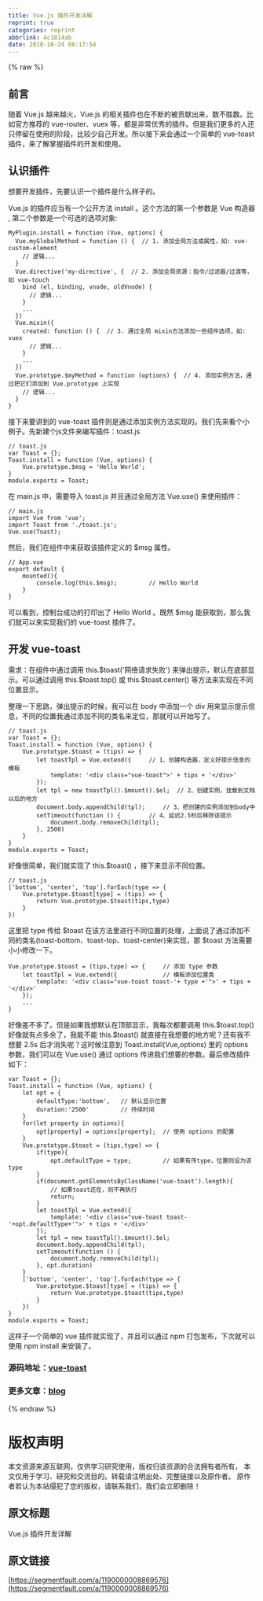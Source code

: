 ```yaml
---
title: Vue.js 插件开发详解
reprint: true
categories: reprint
abbrlink: 4c1814ab
date: 2018-10-24 08:17:54
---
```


{% raw %}

                    
<h2 id="articleHeader0">&#x524D;&#x8A00;</h2>
<p>&#x968F;&#x7740; Vue.js &#x8D8A;&#x6765;&#x8D8A;&#x706B;&#xFF0C;Vue.js &#x7684;&#x76F8;&#x5173;&#x63D2;&#x4EF6;&#x4E5F;&#x5728;&#x4E0D;&#x65AD;&#x7684;&#x88AB;&#x8D21;&#x732E;&#x51FA;&#x6765;&#xFF0C;&#x6570;&#x4E0D;&#x80DC;&#x6570;&#x3002;&#x6BD4;&#x5982;&#x5B98;&#x65B9;&#x63A8;&#x8350;&#x7684; vue-router&#x3001;vuex &#x7B49;&#xFF0C;&#x90FD;&#x662F;&#x975E;&#x5E38;&#x4F18;&#x79C0;&#x7684;&#x63D2;&#x4EF6;&#x3002;&#x4F46;&#x662F;&#x6211;&#x4EEC;&#x66F4;&#x591A;&#x7684;&#x4EBA;&#x8FD8;&#x53EA;&#x505C;&#x7559;&#x5728;&#x4F7F;&#x7528;&#x7684;&#x9636;&#x6BB5;&#xFF0C;&#x6BD4;&#x8F83;&#x5C11;&#x81EA;&#x5DF1;&#x5F00;&#x53D1;&#x3002;&#x6240;&#x4EE5;&#x63A5;&#x4E0B;&#x6765;&#x4F1A;&#x901A;&#x8FC7;&#x4E00;&#x4E2A;&#x7B80;&#x5355;&#x7684; vue-toast &#x63D2;&#x4EF6;&#xFF0C;&#x6765;&#x4E86;&#x89E3;&#x638C;&#x63E1;&#x63D2;&#x4EF6;&#x7684;&#x5F00;&#x53D1;&#x548C;&#x4F7F;&#x7528;&#x3002;</p>
<h2 id="articleHeader1">&#x8BA4;&#x8BC6;&#x63D2;&#x4EF6;</h2>
<p>&#x60F3;&#x8981;&#x5F00;&#x53D1;&#x63D2;&#x4EF6;&#xFF0C;&#x5148;&#x8981;&#x8BA4;&#x8BC6;&#x4E00;&#x4E2A;&#x63D2;&#x4EF6;&#x662F;&#x4EC0;&#x4E48;&#x6837;&#x5B50;&#x7684;&#x3002;</p>
<p>Vue.js &#x7684;&#x63D2;&#x4EF6;&#x5E94;&#x5F53;&#x6709;&#x4E00;&#x4E2A;&#x516C;&#x5F00;&#x65B9;&#x6CD5; install &#x3002;&#x8FD9;&#x4E2A;&#x65B9;&#x6CD5;&#x7684;&#x7B2C;&#x4E00;&#x4E2A;&#x53C2;&#x6570;&#x662F; Vue &#x6784;&#x9020;&#x5668; , &#x7B2C;&#x4E8C;&#x4E2A;&#x53C2;&#x6570;&#x662F;&#x4E00;&#x4E2A;&#x53EF;&#x9009;&#x7684;&#x9009;&#x9879;&#x5BF9;&#x8C61;:</p>
<div class="widget-codetool" style="display:none;">
      <div class="widget-codetool--inner">
      <span class="selectCode code-tool" data-toggle="tooltip" data-placement="top" title="" data-original-title="&#x5168;&#x9009;"></span>
      <span type="button" class="copyCode code-tool" data-toggle="tooltip" data-placement="top" data-clipboard-text="MyPlugin.install = function (Vue, options) {
  Vue.myGlobalMethod = function () {  // 1. &#x6DFB;&#x52A0;&#x5168;&#x5C40;&#x65B9;&#x6CD5;&#x6216;&#x5C5E;&#x6027;&#xFF0C;&#x5982;: vue-custom-element
    // &#x903B;&#x8F91;...
  }
  Vue.directive(&apos;my-directive&apos;, {  // 2. &#x6DFB;&#x52A0;&#x5168;&#x5C40;&#x8D44;&#x6E90;&#xFF1A;&#x6307;&#x4EE4;/&#x8FC7;&#x6EE4;&#x5668;/&#x8FC7;&#x6E21;&#x7B49;&#xFF0C;&#x5982; vue-touch
    bind (el, binding, vnode, oldVnode) {
      // &#x903B;&#x8F91;...
    }
    ...
  })
  Vue.mixin({
    created: function () {  // 3. &#x901A;&#x8FC7;&#x5168;&#x5C40; mixin&#x65B9;&#x6CD5;&#x6DFB;&#x52A0;&#x4E00;&#x4E9B;&#x7EC4;&#x4EF6;&#x9009;&#x9879;&#xFF0C;&#x5982;: vuex
      // &#x903B;&#x8F91;...
    }
    ...
  })
  Vue.prototype.$myMethod = function (options) {  // 4. &#x6DFB;&#x52A0;&#x5B9E;&#x4F8B;&#x65B9;&#x6CD5;&#xFF0C;&#x901A;&#x8FC7;&#x628A;&#x5B83;&#x4EEC;&#x6DFB;&#x52A0;&#x5230; Vue.prototype &#x4E0A;&#x5B9E;&#x73B0;
    // &#x903B;&#x8F91;...
  }
}" title="" data-original-title="&#x590D;&#x5236;"></span>
      <span type="button" class="saveToNote code-tool" data-toggle="tooltip" data-placement="top" title="" data-original-title="&#x653E;&#x8FDB;&#x7B14;&#x8BB0;"></span>
      </div>
      </div><pre class="javascript hljs"><code class="JavaScript">MyPlugin.install = <span class="hljs-function"><span class="hljs-keyword">function</span> (<span class="hljs-params">Vue, options</span>) </span>{
  Vue.myGlobalMethod = <span class="hljs-function"><span class="hljs-keyword">function</span> (<span class="hljs-params"></span>) </span>{  <span class="hljs-comment">// 1. &#x6DFB;&#x52A0;&#x5168;&#x5C40;&#x65B9;&#x6CD5;&#x6216;&#x5C5E;&#x6027;&#xFF0C;&#x5982;: vue-custom-element</span>
    <span class="hljs-comment">// &#x903B;&#x8F91;...</span>
  }
  Vue.directive(<span class="hljs-string">&apos;my-directive&apos;</span>, {  <span class="hljs-comment">// 2. &#x6DFB;&#x52A0;&#x5168;&#x5C40;&#x8D44;&#x6E90;&#xFF1A;&#x6307;&#x4EE4;/&#x8FC7;&#x6EE4;&#x5668;/&#x8FC7;&#x6E21;&#x7B49;&#xFF0C;&#x5982; vue-touch</span>
    bind (el, binding, vnode, oldVnode) {
      <span class="hljs-comment">// &#x903B;&#x8F91;...</span>
    }
    ...
  })
  Vue.mixin({
    <span class="hljs-attr">created</span>: <span class="hljs-function"><span class="hljs-keyword">function</span> (<span class="hljs-params"></span>) </span>{  <span class="hljs-comment">// 3. &#x901A;&#x8FC7;&#x5168;&#x5C40; mixin&#x65B9;&#x6CD5;&#x6DFB;&#x52A0;&#x4E00;&#x4E9B;&#x7EC4;&#x4EF6;&#x9009;&#x9879;&#xFF0C;&#x5982;: vuex</span>
      <span class="hljs-comment">// &#x903B;&#x8F91;...</span>
    }
    ...
  })
  Vue.prototype.$myMethod = <span class="hljs-function"><span class="hljs-keyword">function</span> (<span class="hljs-params">options</span>) </span>{  <span class="hljs-comment">// 4. &#x6DFB;&#x52A0;&#x5B9E;&#x4F8B;&#x65B9;&#x6CD5;&#xFF0C;&#x901A;&#x8FC7;&#x628A;&#x5B83;&#x4EEC;&#x6DFB;&#x52A0;&#x5230; Vue.prototype &#x4E0A;&#x5B9E;&#x73B0;</span>
    <span class="hljs-comment">// &#x903B;&#x8F91;...</span>
  }
}</code></pre>
<p>&#x63A5;&#x4E0B;&#x6765;&#x8981;&#x8BB2;&#x5230;&#x7684; vue-toast &#x63D2;&#x4EF6;&#x5219;&#x662F;&#x901A;&#x8FC7;&#x6DFB;&#x52A0;&#x5B9E;&#x4F8B;&#x65B9;&#x6CD5;&#x5B9E;&#x73B0;&#x7684;&#x3002;&#x6211;&#x4EEC;&#x5148;&#x6765;&#x770B;&#x4E2A;&#x5C0F;&#x4F8B;&#x5B50;&#x3002;&#x5148;&#x65B0;&#x5EFA;&#x4E2A;js&#x6587;&#x4EF6;&#x6765;&#x7F16;&#x5199;&#x63D2;&#x4EF6;&#xFF1A;toast.js</p>
<div class="widget-codetool" style="display:none;">
      <div class="widget-codetool--inner">
      <span class="selectCode code-tool" data-toggle="tooltip" data-placement="top" title="" data-original-title="&#x5168;&#x9009;"></span>
      <span type="button" class="copyCode code-tool" data-toggle="tooltip" data-placement="top" data-clipboard-text="// toast.js
var Toast = {};
Toast.install = function (Vue, options) {
    Vue.prototype.$msg = &apos;Hello World&apos;;
}
module.exports = Toast;" title="" data-original-title="&#x590D;&#x5236;"></span>
      <span type="button" class="saveToNote code-tool" data-toggle="tooltip" data-placement="top" title="" data-original-title="&#x653E;&#x8FDB;&#x7B14;&#x8BB0;"></span>
      </div>
      </div><pre class="javascript hljs"><code class="javascript"><span class="hljs-comment">// toast.js</span>
<span class="hljs-keyword">var</span> Toast = {};
Toast.install = <span class="hljs-function"><span class="hljs-keyword">function</span> (<span class="hljs-params">Vue, options</span>) </span>{
    Vue.prototype.$msg = <span class="hljs-string">&apos;Hello World&apos;</span>;
}
<span class="hljs-built_in">module</span>.exports = Toast;</code></pre>
<p>&#x5728; main.js &#x4E2D;&#xFF0C;&#x9700;&#x8981;&#x5BFC;&#x5165; toast.js &#x5E76;&#x4E14;&#x901A;&#x8FC7;&#x5168;&#x5C40;&#x65B9;&#x6CD5; Vue.use() &#x6765;&#x4F7F;&#x7528;&#x63D2;&#x4EF6;&#xFF1A;</p>
<div class="widget-codetool" style="display:none;">
      <div class="widget-codetool--inner">
      <span class="selectCode code-tool" data-toggle="tooltip" data-placement="top" title="" data-original-title="&#x5168;&#x9009;"></span>
      <span type="button" class="copyCode code-tool" data-toggle="tooltip" data-placement="top" data-clipboard-text="// main.js
import Vue from &apos;vue&apos;;
import Toast from &apos;./toast.js&apos;;
Vue.use(Toast);" title="" data-original-title="&#x590D;&#x5236;"></span>
      <span type="button" class="saveToNote code-tool" data-toggle="tooltip" data-placement="top" title="" data-original-title="&#x653E;&#x8FDB;&#x7B14;&#x8BB0;"></span>
      </div>
      </div><pre class="javascript hljs"><code class="javascript"><span class="hljs-comment">// main.js</span>
<span class="hljs-keyword">import</span> Vue <span class="hljs-keyword">from</span> <span class="hljs-string">&apos;vue&apos;</span>;
<span class="hljs-keyword">import</span> Toast <span class="hljs-keyword">from</span> <span class="hljs-string">&apos;./toast.js&apos;</span>;
Vue.use(Toast);</code></pre>
<p>&#x7136;&#x540E;&#xFF0C;&#x6211;&#x4EEC;&#x5728;&#x7EC4;&#x4EF6;&#x4E2D;&#x6765;&#x83B7;&#x53D6;&#x8BE5;&#x63D2;&#x4EF6;&#x5B9A;&#x4E49;&#x7684; $msg &#x5C5E;&#x6027;&#x3002;</p>
<div class="widget-codetool" style="display:none;">
      <div class="widget-codetool--inner">
      <span class="selectCode code-tool" data-toggle="tooltip" data-placement="top" title="" data-original-title="&#x5168;&#x9009;"></span>
      <span type="button" class="copyCode code-tool" data-toggle="tooltip" data-placement="top" data-clipboard-text="// App.vue
export default {
    mounted(){
        console.log(this.$msg);         // Hello World
    }
}" title="" data-original-title="&#x590D;&#x5236;"></span>
      <span type="button" class="saveToNote code-tool" data-toggle="tooltip" data-placement="top" title="" data-original-title="&#x653E;&#x8FDB;&#x7B14;&#x8BB0;"></span>
      </div>
      </div><pre class="javascript hljs"><code class="javascript"><span class="hljs-comment">// App.vue</span>
<span class="hljs-keyword">export</span> <span class="hljs-keyword">default</span> {
    mounted(){
        <span class="hljs-built_in">console</span>.log(<span class="hljs-keyword">this</span>.$msg);         <span class="hljs-comment">// Hello World</span>
    }
}</code></pre>
<p>&#x53EF;&#x4EE5;&#x770B;&#x5230;&#xFF0C;&#x63A7;&#x5236;&#x53F0;&#x6210;&#x529F;&#x7684;&#x6253;&#x5370;&#x51FA;&#x4E86; Hello World &#x3002;&#x65E2;&#x7136; $msg &#x80FD;&#x83B7;&#x53D6;&#x5230;&#xFF0C;&#x90A3;&#x4E48;&#x6211;&#x4EEC;&#x5C31;&#x53EF;&#x4EE5;&#x6765;&#x5B9E;&#x73B0;&#x6211;&#x4EEC;&#x7684; vue-toast &#x63D2;&#x4EF6;&#x4E86;&#x3002;</p>
<h2 id="articleHeader2">&#x5F00;&#x53D1; vue-toast</h2>
<p>&#x9700;&#x6C42;&#xFF1A;&#x5728;&#x7EC4;&#x4EF6;&#x4E2D;&#x901A;&#x8FC7;&#x8C03;&#x7528; this.$toast(&apos;&#x7F51;&#x7EDC;&#x8BF7;&#x6C42;&#x5931;&#x8D25;&apos;) &#x6765;&#x5F39;&#x51FA;&#x63D0;&#x793A;&#xFF0C;&#x9ED8;&#x8BA4;&#x5728;&#x5E95;&#x90E8;&#x663E;&#x793A;&#x3002;&#x53EF;&#x4EE5;&#x901A;&#x8FC7;&#x8C03;&#x7528; this.$toast.top() &#x6216; this.$toast.center() &#x7B49;&#x65B9;&#x6CD5;&#x6765;&#x5B9E;&#x73B0;&#x5728;&#x4E0D;&#x540C;&#x4F4D;&#x7F6E;&#x663E;&#x793A;&#x3002; </p>
<p>&#x6574;&#x7406;&#x4E00;&#x4E0B;&#x601D;&#x8DEF;&#xFF0C;&#x5F39;&#x51FA;&#x63D0;&#x793A;&#x7684;&#x65F6;&#x5019;&#xFF0C;&#x6211;&#x53EF;&#x4EE5;&#x5728; body &#x4E2D;&#x6DFB;&#x52A0;&#x4E00;&#x4E2A; div &#x7528;&#x6765;&#x663E;&#x793A;&#x63D0;&#x793A;&#x4FE1;&#x606F;&#xFF0C;&#x4E0D;&#x540C;&#x7684;&#x4F4D;&#x7F6E;&#x6211;&#x901A;&#x8FC7;&#x6DFB;&#x52A0;&#x4E0D;&#x540C;&#x7684;&#x7C7B;&#x540D;&#x6765;&#x5B9A;&#x4F4D;&#xFF0C;&#x90A3;&#x5C31;&#x53EF;&#x4EE5;&#x5F00;&#x59CB;&#x5199;&#x4E86;&#x3002;</p>
<div class="widget-codetool" style="display:none;">
      <div class="widget-codetool--inner">
      <span class="selectCode code-tool" data-toggle="tooltip" data-placement="top" title="" data-original-title="&#x5168;&#x9009;"></span>
      <span type="button" class="copyCode code-tool" data-toggle="tooltip" data-placement="top" data-clipboard-text="// toast.js
var Toast = {};
Toast.install = function (Vue, options) {
    Vue.prototype.$toast = (tips) =&gt; {
        let toastTpl = Vue.extend({     // 1&#x3001;&#x521B;&#x5EFA;&#x6784;&#x9020;&#x5668;&#xFF0C;&#x5B9A;&#x4E49;&#x597D;&#x63D0;&#x793A;&#x4FE1;&#x606F;&#x7684;&#x6A21;&#x677F;
            template: &apos;&lt;div class=&quot;vue-toast&quot;&gt;&apos; + tips + &apos;&lt;/div&gt;&apos;
        });
        let tpl = new toastTpl().$mount().$el;  // 2&#x3001;&#x521B;&#x5EFA;&#x5B9E;&#x4F8B;&#xFF0C;&#x6302;&#x8F7D;&#x5230;&#x6587;&#x6863;&#x4EE5;&#x540E;&#x7684;&#x5730;&#x65B9;
        document.body.appendChild(tpl);     // 3&#x3001;&#x628A;&#x521B;&#x5EFA;&#x7684;&#x5B9E;&#x4F8B;&#x6DFB;&#x52A0;&#x5230;body&#x4E2D;
        setTimeout(function () {        // 4&#x3001;&#x5EF6;&#x8FDF;2.5&#x79D2;&#x540E;&#x79FB;&#x9664;&#x8BE5;&#x63D0;&#x793A;
            document.body.removeChild(tpl);
        }, 2500)
    }
}
module.exports = Toast;" title="" data-original-title="&#x590D;&#x5236;"></span>
      <span type="button" class="saveToNote code-tool" data-toggle="tooltip" data-placement="top" title="" data-original-title="&#x653E;&#x8FDB;&#x7B14;&#x8BB0;"></span>
      </div>
      </div><pre class="javascript hljs"><code class="javascript"><span class="hljs-comment">// toast.js</span>
<span class="hljs-keyword">var</span> Toast = {};
Toast.install = <span class="hljs-function"><span class="hljs-keyword">function</span> (<span class="hljs-params">Vue, options</span>) </span>{
    Vue.prototype.$toast = <span class="hljs-function">(<span class="hljs-params">tips</span>) =&gt;</span> {
        <span class="hljs-keyword">let</span> toastTpl = Vue.extend({     <span class="hljs-comment">// 1&#x3001;&#x521B;&#x5EFA;&#x6784;&#x9020;&#x5668;&#xFF0C;&#x5B9A;&#x4E49;&#x597D;&#x63D0;&#x793A;&#x4FE1;&#x606F;&#x7684;&#x6A21;&#x677F;</span>
            template: <span class="hljs-string">&apos;&lt;div class=&quot;vue-toast&quot;&gt;&apos;</span> + tips + <span class="hljs-string">&apos;&lt;/div&gt;&apos;</span>
        });
        <span class="hljs-keyword">let</span> tpl = <span class="hljs-keyword">new</span> toastTpl().$mount().$el;  <span class="hljs-comment">// 2&#x3001;&#x521B;&#x5EFA;&#x5B9E;&#x4F8B;&#xFF0C;&#x6302;&#x8F7D;&#x5230;&#x6587;&#x6863;&#x4EE5;&#x540E;&#x7684;&#x5730;&#x65B9;</span>
        <span class="hljs-built_in">document</span>.body.appendChild(tpl);     <span class="hljs-comment">// 3&#x3001;&#x628A;&#x521B;&#x5EFA;&#x7684;&#x5B9E;&#x4F8B;&#x6DFB;&#x52A0;&#x5230;body&#x4E2D;</span>
        setTimeout(<span class="hljs-function"><span class="hljs-keyword">function</span> (<span class="hljs-params"></span>) </span>{        <span class="hljs-comment">// 4&#x3001;&#x5EF6;&#x8FDF;2.5&#x79D2;&#x540E;&#x79FB;&#x9664;&#x8BE5;&#x63D0;&#x793A;</span>
            <span class="hljs-built_in">document</span>.body.removeChild(tpl);
        }, <span class="hljs-number">2500</span>)
    }
}
<span class="hljs-built_in">module</span>.exports = Toast;</code></pre>
<p>&#x597D;&#x50CF;&#x5F88;&#x7B80;&#x5355;&#xFF0C;&#x6211;&#x4EEC;&#x5C31;&#x5B9E;&#x73B0;&#x4E86; this.$toast() &#xFF0C;&#x63A5;&#x4E0B;&#x6765;&#x663E;&#x793A;&#x4E0D;&#x540C;&#x4F4D;&#x7F6E;&#x3002;</p>
<div class="widget-codetool" style="display:none;">
      <div class="widget-codetool--inner">
      <span class="selectCode code-tool" data-toggle="tooltip" data-placement="top" title="" data-original-title="&#x5168;&#x9009;"></span>
      <span type="button" class="copyCode code-tool" data-toggle="tooltip" data-placement="top" data-clipboard-text="// toast.js
[&apos;bottom&apos;, &apos;center&apos;, &apos;top&apos;].forEach(type =&gt; {
    Vue.prototype.$toast[type] = (tips) =&gt; {
        return Vue.prototype.$toast(tips,type)
    }
})" title="" data-original-title="&#x590D;&#x5236;"></span>
      <span type="button" class="saveToNote code-tool" data-toggle="tooltip" data-placement="top" title="" data-original-title="&#x653E;&#x8FDB;&#x7B14;&#x8BB0;"></span>
      </div>
      </div><pre class="javascript hljs"><code class="javascript"><span class="hljs-comment">// toast.js</span>
[<span class="hljs-string">&apos;bottom&apos;</span>, <span class="hljs-string">&apos;center&apos;</span>, <span class="hljs-string">&apos;top&apos;</span>].forEach(<span class="hljs-function"><span class="hljs-params">type</span> =&gt;</span> {
    Vue.prototype.$toast[type] = <span class="hljs-function">(<span class="hljs-params">tips</span>) =&gt;</span> {
        <span class="hljs-keyword">return</span> Vue.prototype.$toast(tips,type)
    }
})</code></pre>
<p>&#x8FD9;&#x91CC;&#x628A; type &#x4F20;&#x7ED9; $toast &#x5728;&#x8BE5;&#x65B9;&#x6CD5;&#x91CC;&#x8FDB;&#x884C;&#x4E0D;&#x540C;&#x4F4D;&#x7F6E;&#x7684;&#x5904;&#x7406;&#xFF0C;&#x4E0A;&#x9762;&#x8BF4;&#x4E86;&#x901A;&#x8FC7;&#x6DFB;&#x52A0;&#x4E0D;&#x540C;&#x7684;&#x7C7B;&#x540D;(toast-bottom&#x3001;toast-top&#x3001;toast-center)&#x6765;&#x5B9E;&#x73B0;&#xFF0C;&#x90A3; $toast &#x65B9;&#x6CD5;&#x9700;&#x8981;&#x5C0F;&#x5C0F;&#x4FEE;&#x6539;&#x4E00;&#x4E0B;&#x3002;</p>
<div class="widget-codetool" style="display:none;">
      <div class="widget-codetool--inner">
      <span class="selectCode code-tool" data-toggle="tooltip" data-placement="top" title="" data-original-title="&#x5168;&#x9009;"></span>
      <span type="button" class="copyCode code-tool" data-toggle="tooltip" data-placement="top" data-clipboard-text="Vue.prototype.$toast = (tips,type) =&gt; {     // &#x6DFB;&#x52A0; type &#x53C2;&#x6570;
    let toastTpl = Vue.extend({             // &#x6A21;&#x677F;&#x6DFB;&#x52A0;&#x4F4D;&#x7F6E;&#x7C7B;
        template: &apos;&lt;div class=&quot;vue-toast toast-&apos;+ type +&apos;&quot;&gt;&apos; + tips + &apos;&lt;/div&gt;&apos;
    });
    ...
}" title="" data-original-title="&#x590D;&#x5236;"></span>
      <span type="button" class="saveToNote code-tool" data-toggle="tooltip" data-placement="top" title="" data-original-title="&#x653E;&#x8FDB;&#x7B14;&#x8BB0;"></span>
      </div>
      </div><pre class="javascript hljs"><code class="javascript">Vue.prototype.$toast = <span class="hljs-function">(<span class="hljs-params">tips,type</span>) =&gt;</span> {     <span class="hljs-comment">// &#x6DFB;&#x52A0; type &#x53C2;&#x6570;</span>
    <span class="hljs-keyword">let</span> toastTpl = Vue.extend({             <span class="hljs-comment">// &#x6A21;&#x677F;&#x6DFB;&#x52A0;&#x4F4D;&#x7F6E;&#x7C7B;</span>
        template: <span class="hljs-string">&apos;&lt;div class=&quot;vue-toast toast-&apos;</span>+ type +<span class="hljs-string">&apos;&quot;&gt;&apos;</span> + tips + <span class="hljs-string">&apos;&lt;/div&gt;&apos;</span>
    });
    ...
}</code></pre>
<p>&#x597D;&#x50CF;&#x5DEE;&#x4E0D;&#x591A;&#x4E86;&#x3002;&#x4F46;&#x662F;&#x5982;&#x679C;&#x6211;&#x60F3;&#x9ED8;&#x8BA4;&#x5728;&#x9876;&#x90E8;&#x663E;&#x793A;&#xFF0C;&#x6211;&#x6BCF;&#x6B21;&#x90FD;&#x8981;&#x8C03;&#x7528; this.$toast.top() &#x597D;&#x50CF;&#x5C31;&#x6709;&#x70B9;&#x591A;&#x4F59;&#x4E86;&#xFF0C;&#x6211;&#x80FD;&#x4E0D;&#x80FD; this.$toast() &#x5C31;&#x76F4;&#x63A5;&#x5728;&#x6211;&#x60F3;&#x8981;&#x7684;&#x5730;&#x65B9;&#x5462;&#xFF1F;&#x8FD8;&#x6709;&#x6211;&#x4E0D;&#x60F3;&#x8981; 2.5s &#x540E;&#x624D;&#x6D88;&#x5931;&#x5462;&#xFF1F;&#x8FD9;&#x65F6;&#x5019;&#x6CE8;&#x610F;&#x5230; Toast.install(Vue,options) &#x91CC;&#x7684; options &#x53C2;&#x6570;&#xFF0C;&#x6211;&#x4EEC;&#x53EF;&#x4EE5;&#x5728; Vue.use() &#x901A;&#x8FC7; options &#x4F20;&#x8FDB;&#x6211;&#x4EEC;&#x60F3;&#x8981;&#x7684;&#x53C2;&#x6570;&#x3002;&#x6700;&#x540E;&#x4FEE;&#x6539;&#x63D2;&#x4EF6;&#x5982;&#x4E0B;&#xFF1A;</p>
<div class="widget-codetool" style="display:none;">
      <div class="widget-codetool--inner">
      <span class="selectCode code-tool" data-toggle="tooltip" data-placement="top" title="" data-original-title="&#x5168;&#x9009;"></span>
      <span type="button" class="copyCode code-tool" data-toggle="tooltip" data-placement="top" data-clipboard-text="var Toast = {};
Toast.install = function (Vue, options) {
    let opt = {
        defaultType:&apos;bottom&apos;,   // &#x9ED8;&#x8BA4;&#x663E;&#x793A;&#x4F4D;&#x7F6E;
        duration:&apos;2500&apos;         // &#x6301;&#x7EED;&#x65F6;&#x95F4;
    }
    for(let property in options){
        opt[property] = options[property];  // &#x4F7F;&#x7528; options &#x7684;&#x914D;&#x7F6E;
    }
    Vue.prototype.$toast = (tips,type) =&gt; {
        if(type){
            opt.defaultType = type;         // &#x5982;&#x679C;&#x6709;&#x4F20;type&#xFF0C;&#x4F4D;&#x7F6E;&#x5219;&#x8BBE;&#x4E3A;&#x8BE5;type
        }
        if(document.getElementsByClassName(&apos;vue-toast&apos;).length){
            // &#x5982;&#x679C;toast&#x8FD8;&#x5728;&#xFF0C;&#x5219;&#x4E0D;&#x518D;&#x6267;&#x884C;
            return;
        }
        let toastTpl = Vue.extend({
            template: &apos;&lt;div class=&quot;vue-toast toast-&apos;+opt.defaultType+&apos;&quot;&gt;&apos; + tips + &apos;&lt;/div&gt;&apos;
        });
        let tpl = new toastTpl().$mount().$el;
        document.body.appendChild(tpl);
        setTimeout(function () {
            document.body.removeChild(tpl);
        }, opt.duration)
    }
    [&apos;bottom&apos;, &apos;center&apos;, &apos;top&apos;].forEach(type =&gt; {
        Vue.prototype.$toast[type] = (tips) =&gt; {
            return Vue.prototype.$toast(tips,type)
        }
    })
}
module.exports = Toast;" title="" data-original-title="&#x590D;&#x5236;"></span>
      <span type="button" class="saveToNote code-tool" data-toggle="tooltip" data-placement="top" title="" data-original-title="&#x653E;&#x8FDB;&#x7B14;&#x8BB0;"></span>
      </div>
      </div><pre class="javascript hljs"><code class="javascript"><span class="hljs-keyword">var</span> Toast = {};
Toast.install = <span class="hljs-function"><span class="hljs-keyword">function</span> (<span class="hljs-params">Vue, options</span>) </span>{
    <span class="hljs-keyword">let</span> opt = {
        <span class="hljs-attr">defaultType</span>:<span class="hljs-string">&apos;bottom&apos;</span>,   <span class="hljs-comment">// &#x9ED8;&#x8BA4;&#x663E;&#x793A;&#x4F4D;&#x7F6E;</span>
        duration:<span class="hljs-string">&apos;2500&apos;</span>         <span class="hljs-comment">// &#x6301;&#x7EED;&#x65F6;&#x95F4;</span>
    }
    <span class="hljs-keyword">for</span>(<span class="hljs-keyword">let</span> property <span class="hljs-keyword">in</span> options){
        opt[property] = options[property];  <span class="hljs-comment">// &#x4F7F;&#x7528; options &#x7684;&#x914D;&#x7F6E;</span>
    }
    Vue.prototype.$toast = <span class="hljs-function">(<span class="hljs-params">tips,type</span>) =&gt;</span> {
        <span class="hljs-keyword">if</span>(type){
            opt.defaultType = type;         <span class="hljs-comment">// &#x5982;&#x679C;&#x6709;&#x4F20;type&#xFF0C;&#x4F4D;&#x7F6E;&#x5219;&#x8BBE;&#x4E3A;&#x8BE5;type</span>
        }
        <span class="hljs-keyword">if</span>(<span class="hljs-built_in">document</span>.getElementsByClassName(<span class="hljs-string">&apos;vue-toast&apos;</span>).length){
            <span class="hljs-comment">// &#x5982;&#x679C;toast&#x8FD8;&#x5728;&#xFF0C;&#x5219;&#x4E0D;&#x518D;&#x6267;&#x884C;</span>
            <span class="hljs-keyword">return</span>;
        }
        <span class="hljs-keyword">let</span> toastTpl = Vue.extend({
            <span class="hljs-attr">template</span>: <span class="hljs-string">&apos;&lt;div class=&quot;vue-toast toast-&apos;</span>+opt.defaultType+<span class="hljs-string">&apos;&quot;&gt;&apos;</span> + tips + <span class="hljs-string">&apos;&lt;/div&gt;&apos;</span>
        });
        <span class="hljs-keyword">let</span> tpl = <span class="hljs-keyword">new</span> toastTpl().$mount().$el;
        <span class="hljs-built_in">document</span>.body.appendChild(tpl);
        setTimeout(<span class="hljs-function"><span class="hljs-keyword">function</span> (<span class="hljs-params"></span>) </span>{
            <span class="hljs-built_in">document</span>.body.removeChild(tpl);
        }, opt.duration)
    }
    [<span class="hljs-string">&apos;bottom&apos;</span>, <span class="hljs-string">&apos;center&apos;</span>, <span class="hljs-string">&apos;top&apos;</span>].forEach(<span class="hljs-function"><span class="hljs-params">type</span> =&gt;</span> {
        Vue.prototype.$toast[type] = <span class="hljs-function">(<span class="hljs-params">tips</span>) =&gt;</span> {
            <span class="hljs-keyword">return</span> Vue.prototype.$toast(tips,type)
        }
    })
}
<span class="hljs-built_in">module</span>.exports = Toast;</code></pre>
<p>&#x8FD9;&#x6837;&#x5B50;&#x4E00;&#x4E2A;&#x7B80;&#x5355;&#x7684; vue &#x63D2;&#x4EF6;&#x5C31;&#x5B9E;&#x73B0;&#x4E86;&#xFF0C;&#x5E76;&#x4E14;&#x53EF;&#x4EE5;&#x901A;&#x8FC7; npm &#x6253;&#x5305;&#x53D1;&#x5E03;&#xFF0C;&#x4E0B;&#x6B21;&#x5C31;&#x53EF;&#x4EE5;&#x4F7F;&#x7528; npm install &#x6765;&#x5B89;&#x88C5;&#x4E86;&#x3002;</p>
<h3 id="articleHeader3">&#x6E90;&#x7801;&#x5730;&#x5740;&#xFF1A;<a href="https://github.com/lin-xin/vue-toast" rel="nofollow noreferrer" target="_blank">vue-toast</a>
</h3>
<h3 id="articleHeader4">&#x66F4;&#x591A;&#x6587;&#x7AE0;&#xFF1A;<a href="https://github.com/lin-xin/blog" rel="nofollow noreferrer" target="_blank">blog</a>
</h3>

                
{% endraw %}

# 版权声明
本文资源来源互联网，仅供学习研究使用，版权归该资源的合法拥有者所有，
本文仅用于学习、研究和交流目的。转载请注明出处、完整链接以及原作者。
原作者若认为本站侵犯了您的版权，请联系我们，我们会立即删除！

## 原文标题
Vue.js 插件开发详解

## 原文链接
[https://segmentfault.com/a/1190000008869576](https://segmentfault.com/a/1190000008869576)

